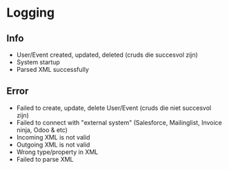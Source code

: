 # Logging

## Info

- User/Event created, updated, deleted (cruds die succesvol zijn)
- System startup
- Parsed XML successfully

## Error

- Failed to create, update, delete User/Event (cruds die niet succesvol zijn)
- Failed to connect with "external system" (Salesforce, Mailinglist, Invoice ninja, Odoo & etc)
- Incoming XML is not valid
- Outgoing XML is not valid
- Wrong type/property in XML
- Failed to parse XML